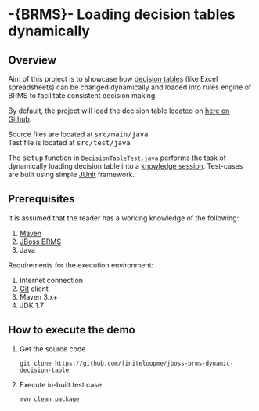 # -{BRMS}- Loading decision tables dynamically

## Overview
Aim of this project is to showcase how [decision tables][23af6cd1] (like Excel spreadsheets) can be changed dynamically and loaded into rules engine of BRMS to facilitate consistent decision making.

By default, the project will load the decision table located on [here on Github](https://github.com/finiteloopme/jboss-brms-dynamic-decision-table/raw/ext-decision-table/insurance-rules.xls).

Source files are located at <kbd>src/main/java</kbd>  
Test file is located at <kbd>src/test/java</kbd>

The <kbd>setup</kbd> function in `DecisionTableTest.java` performs the task of dynamically loading decision table into a [knowledge session][d4e94e58].
Test-cases are built using simple [JUnit][a7f152b6] framework.

  [a7f152b6]: http://junit.org/junit4/ "JUnit testing framework"

## Prerequisites
It is assumed that the reader has a working knowledge of the following:
1. [Maven](maven.apache.org)
2. [JBoss BRMS](https://www.redhat.com/en/technologies/jboss-middleware/business-rules)
3. Java

  [d4e94e58]: https://access.redhat.com/documentation/en-US/Red_Hat_JBoss_BRMS/6.3/html-single/Development_Guide/index.html#sect-KieSession "KieSession"

Requirements for the execution environment:
1. Internet connection
2. [Git][a0961b3a] client
3. Maven 3.x+
4. JDK 1.7

  [a0961b3a]: https://git-scm.com/ "Git SCM"

## How to execute the demo
1. Get the source code

    ```
    git clone https://github.com/finiteloopme/jboss-brms-dynamic-decision-table
    ```
2. Execute in-built test case

    ```
    mvn clean package
    ```

  [23af6cd1]: https://access.redhat.com/documentation/en-US/Red_Hat_JBoss_BRMS/6.3/html-single/Development_Guide/index.html#sect-Using_Decision_Tables_in_Spreadsheets "Decision Tables"
